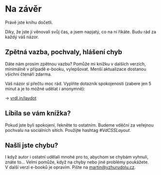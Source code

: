 # Na závěr

Právě jste knihu dočetli.

Díky, že jste jí věnovali svůj čas, a jsem napjatý, co na ní říkáte. Budu rád za každý váš názor.

## Zpětná vazba, pochvaly, hlášení chyb

Dáte nám prosím zpětnou vazbu? Pomůže mi knížku v dalších verzích, minimálně v případě e-booku, vylepšovat. Menší aktualizace dostanou všichni čtenáři zdarma.

Váš názor si přečtu moc rád. Vyplňte dotazník spokojenosti (zabere jen 5 minut a je to možné udělat i anonymně):

→ [vrdl.in/laydot](https://forms.gle/GH8pCaSjNADoSZ4cA)

## Líbila se vám knížka?

Pokud jste byli spokojení, řekněte to ostatním. Budeme vděční za veřejnou pochvalu na sociálních sítích. Použijte hashtag *#VdCSSLayout*.

## Našli jste chybu?

I když autor i ostatní udělali mnohé pro to, abychom se chybám vyhnuli, znáte to… Velmi pomůže, když na chyby nebo jiné problémy poukážete. V další verzi e-booků je opravím. Pište na [martin@vzhurudolu.cz](mailto:martin@vzhurudolu.cz).
